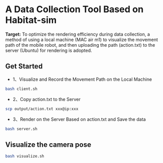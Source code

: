 # A Data Collection Tool Based on Habitat-sim
**Target:** To optimize the rendering efficiency during data collection, a method of using a local machine (MAC air m1) to visualize the movement path of the mobile robot, and then uploading the path (action.txt) to the server (Ubuntu) for rendering is adopted.

## Get Started
- 1、Visualize and Record the Movement Path on the Local Machine
```bash
bash client.sh
```

- 2、Copy action.txt to the Server
```bash
scp output/action.txt xxx@ip:xxx
```

- 3、Render on the Server Based on action.txt and Save the data
```bash
bash server.sh
```

## Visualize the camera pose
```bash
bash visualize.sh
```